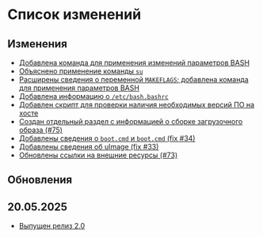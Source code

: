 # Список изменений

<!--

## Изменения

## Добавления

## Обновления пакетов

-->

## Изменения

- [Добавлена команда для применения изменений параметров BASH](https://github.com/Linux-for-ARM/handbook/commit/7eeed5a72d5ecb597f8912beabb39ea2868bfa0a)
- [Объяснено применение команды `su`](https://github.com/Linux-for-ARM/handbook/commit/5885182db607b824ea3f727be4de7d11bedbae1b)
- [Расширены сведения о переменной `MAKEFLAGS`; добавлена команда для применения параметров BASH](https://github.com/Linux-for-ARM/handbook/commit/23e0d0ed246bd0afefc68b2b2f250268a061c083)
- [Добавлена информацию о `/etc/bash.bashrc`](https://github.com/Linux-for-ARM/handbook/commit/30776e0ace14f4213f90b3ff269dfb25aea7e8c1)
- [Добавлен скрипт для проверки наличия необходимых версий ПО на хосте](https://github.com/Linux-for-ARM/handbook/pull/75/commits/142d503e49b44991b301a0c2e19b69e2289b22cf)
- [Создан отдельный раздел с информацией о сборке загрузочного образа (#75)](https://github.com/Linux-for-ARM/handbook/pull/75)
- [Добавлены сведения о `boot.cmd` и `boot.cmd` (fix #34)](https://github.com/Linux-for-ARM/handbook/issues/34)
- [Добавлены сведения об uImage (fix #33)](https://github.com/Linux-for-ARM/handbook/issues/33)
- [Обновлены ссылки на внешние ресурсы (#73)](https://github.com/Linux-for-ARM/handbook/pull/73)

## Обновления

## 20.05.2025

- [Выпущен релиз 2.0](https://github.com/Linux-for-ARM/handbook/releases/tar/v2.0.0)
